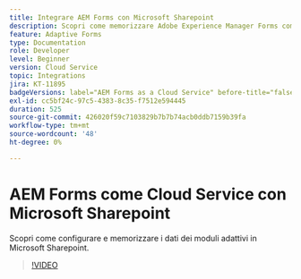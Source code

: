 ```yaml
---
title: Integrare AEM Forms con Microsoft Sharepoint
description: Scopri come memorizzare Adobe Experience Manager Forms come dati di invio di Cloud Service in Microsoft Sharepoint
feature: Adaptive Forms
type: Documentation
role: Developer
level: Beginner
version: Cloud Service
topic: Integrations
jira: KT-11895
badgeVersions: label="AEM Forms as a Cloud Service" before-title="false"
exl-id: cc5bf24c-97c5-4383-8c35-f7512e594445
duration: 525
source-git-commit: 426020f59c7103829b7b7b74acb0ddb7159b39fa
workflow-type: tm+mt
source-wordcount: '48'
ht-degree: 0%

---
```


# AEM Forms come Cloud Service con Microsoft Sharepoint

Scopri come configurare e memorizzare i dati dei moduli adattivi in Microsoft Sharepoint.

>[!VIDEO](https://video.tv.adobe.com/v/3415793/?quality=12&learn=on)
